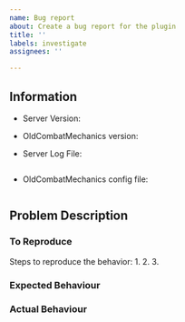 ```yaml
---
name: Bug report
about: Create a bug report for the plugin
title: ''
labels: investigate
assignees: ''

---
```


<!-- Before reporting, please try the latest test version from https://ci.rayzr.dev/job/OldCombatMechanics/ as often bugs have already been fixed there. ->
<!-- Please fill out all fields as applicable, providing as many details as possible -->

## Information
<!-- Version of the Server, e.g. Spigot 1.14.1 or Paper 1.19.3-->
* Server Version: 

<!-- Version of OldCombatMechanics, e.g. 1.7.2 or dev build #46 -->
<!-- Please don't say 'latest', that is meaningless when a new version is released -->
* OldCombatMechanics version: 

<!-- Console log from the server, please paste it within the backticks (i.e. ```) -->
* Server Log File: 
``` console

```

<!-- OldCombatMechanics config.yml, please paste it within the backticks (i.e. ```) -->
* OldCombatMechanics config file: 
``` yaml

```

<!-- If the issue is damage related, please enable debug mode in the config and provide screenshots or log of the output-->

## Problem Description
<!-- A clear and concise description of what the bug is. -->

### To Reproduce
<!-- Please enter what you would do in order for the problem to occur --> 
Steps to reproduce the behavior:
1.
2.
3.

### Expected Behaviour
<!-- What do you think should happen when you perform the above steps? -->

### Actual Behaviour
<!-- What does happen when you perform the above steps? -->

<!-- You may add more details here, e.g. screenshots or videos -->
